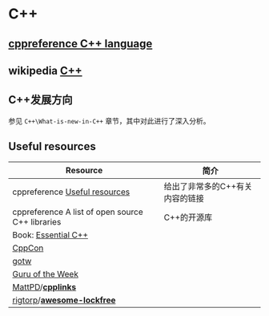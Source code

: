 # C++



## [cppreference C++ language](https://en.cppreference.com/w/cpp/language)



## wikipedia [C++](https://en.wikipedia.org/wiki/C%2B%2B) 



## C++发展方向

参见 `C++\What-is-new-in-C++` 章节，其中对此进行了深入分析。

## Useful resources

| Resource                                                     | 简介                            |
| ------------------------------------------------------------ | ------------------------------- |
| cppreference [Useful resources](https://en.cppreference.com/w/cpp/links) | 给出了非常多的C++有关内容的链接 |
| cppreference A list of open source C++ libraries             | C++的开源库                     |
| Book: [Essential C++](https://www.programming-books.io/essential/cpp/) |                                 |
| [CppCon](https://cppcon.org/)                                |                                 |
| [gotw](http://www.gotw.ca/)                                  |                                 |
| [Guru of the Week](http://www.gotw.ca/gotw/)                 |                                 |
| [MattPD](https://github.com/MattPD)/**[cpplinks](https://github.com/MattPD/cpplinks)** |                                 |
| [rigtorp](https://github.com/rigtorp)/**[awesome-lockfree](https://github.com/rigtorp/awesome-lockfree)** |                                 |

